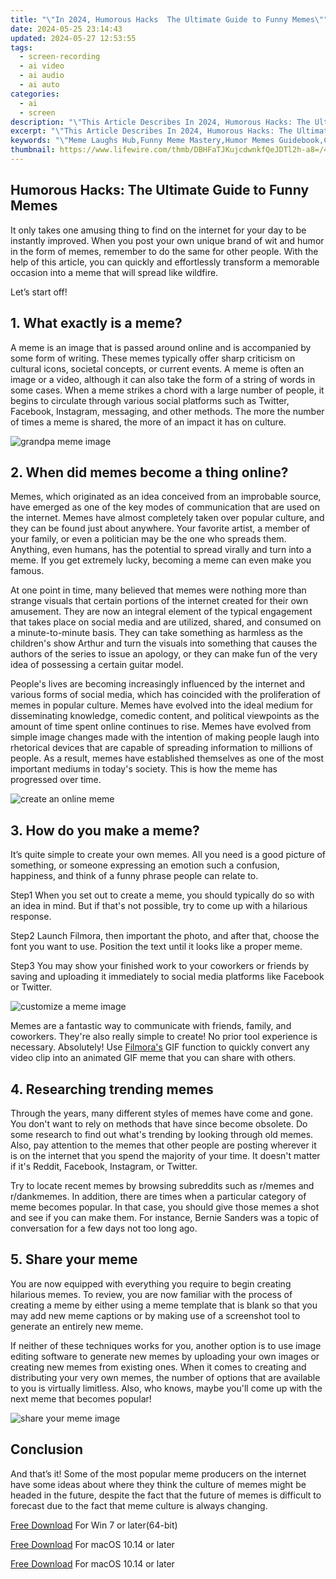 ```yaml
---
title: "\"In 2024, Humorous Hacks  The Ultimate Guide to Funny Memes\""
date: 2024-05-25 23:14:43
updated: 2024-05-27 12:53:55
tags: 
  - screen-recording
  - ai video
  - ai audio
  - ai auto
categories: 
  - ai
  - screen
description: "\"This Article Describes In 2024, Humorous Hacks: The Ultimate Guide to Funny Memes\""
excerpt: "\"This Article Describes In 2024, Humorous Hacks: The Ultimate Guide to Funny Memes\""
keywords: "\"Meme Laughs Hub,Funny Meme Mastery,Humor Memes Guidebook,Clever Meme Tactics,Chuckle-Inducing Memes,Hilarity Meme Insight,Witful Meme Wisdom\""
thumbnail: https://www.lifewire.com/thmb/DBHFaTJKujcdwnkfQeJDTl2h-a8=/400x300/filters:no_upscale():max_bytes(150000):strip_icc()/how-to-connect-a-phone-to-a-tv-wirelessly-f6eddf14d78d4d9ab758774853bc9316.jpg
---
```


## Humorous Hacks: The Ultimate Guide to Funny Memes

It only takes one amusing thing to find on the internet for your day to be instantly improved. When you post your own unique brand of wit and humor in the form of memes, remember to do the same for other people. With the help of this article, you can quickly and effortlessly transform a memorable occasion into a meme that will spread like wildfire.

Let’s start off!

## 1\. What exactly is a meme?

A meme is an image that is passed around online and is accompanied by some form of writing. These memes typically offer sharp criticism on cultural icons, societal concepts, or current events. A meme is often an image or a video, although it can also take the form of a string of words in some cases. When a meme strikes a chord with a large number of people, it begins to circulate through various social platforms such as Twitter, Facebook, Instagram, messaging, and other methods. The more the number of times a meme is shared, the more of an impact it has on culture.

![grandpa meme image](https://images.wondershare.com/filmora/article-images/2022/11/grandpa-meme-image.jpg)

## 2\. When did memes become a thing online?

Memes, which originated as an idea conceived from an improbable source, have emerged as one of the key modes of communication that are used on the internet. Memes have almost completely taken over popular culture, and they can be found just about anywhere. Your favorite artist, a member of your family, or even a politician may be the one who spreads them. Anything, even humans, has the potential to spread virally and turn into a meme. If you get extremely lucky, becoming a meme can even make you famous.

At one point in time, many believed that memes were nothing more than strange visuals that certain portions of the internet created for their own amusement. They are now an integral element of the typical engagement that takes place on social media and are utilized, shared, and consumed on a minute-to-minute basis. They can take something as harmless as the children's show Arthur and turn the visuals into something that causes the authors of the series to issue an apology, or they can make fun of the very idea of possessing a certain guitar model.

People's lives are becoming increasingly influenced by the internet and various forms of social media, which has coincided with the proliferation of memes in popular culture. Memes have evolved into the ideal medium for disseminating knowledge, comedic content, and political viewpoints as the amount of time spent online continues to rise. Memes have evolved from simple image changes made with the intention of making people laugh into rhetorical devices that are capable of spreading information to millions of people. As a result, memes have established themselves as one of the most important mediums in today's society. This is how the meme has progressed over time.

![create an online meme](https://images.wondershare.com/filmora/article-images/2022/11/create-an-online-meme.jpg)

## 3\. How do you make a meme?

It’s quite simple to create your own memes. All you need is a good picture of something, or someone expressing an emotion such a confusion, happiness, and think of a funny phrase people can relate to.

Step1 When you set out to create a meme, you should typically do so with an idea in mind. But if that's not possible, try to come up with a hilarious response.

Step2 Launch Filmora, then important the photo, and after that, choose the font you want to use. Position the text until it looks like a proper meme.

Step3 You may show your finished work to your coworkers or friends by saving and uploading it immediately to social media platforms like Facebook or Twitter.

![customize a meme image](https://images.wondershare.com/filmora/article-images/2022/11/customize-a-meme-image.jpg)

Memes are a fantastic way to communicate with friends, family, and coworkers. They're also really simple to create! No prior tool experience is necessary. Absolutely! Use [Filmora's](https://tools.techidaily.com/wondershare/filmora/download/) GIF function to quickly convert any video clip into an animated GIF meme that you can share with others.

## 4\. Researching trending memes

Through the years, many different styles of memes have come and gone. You don't want to rely on methods that have since become obsolete. Do some research to find out what's trending by looking through old memes. Also, pay attention to the memes that other people are posting wherever it is on the internet that you spend the majority of your time. It doesn't matter if it's Reddit, Facebook, Instagram, or Twitter.

Try to locate recent memes by browsing subreddits such as r/memes and r/dankmemes. In addition, there are times when a particular category of meme becomes popular. In that case, you should give those memes a shot and see if you can make them. For instance, Bernie Sanders was a topic of conversation for a few days not too long ago.

## 5\. Share your meme

You are now equipped with everything you require to begin creating hilarious memes. To review, you are now familiar with the process of creating a meme by either using a meme template that is blank so that you may add new meme captions or by making use of a screenshot tool to generate an entirely new meme.

If neither of these techniques works for you, another option is to use image editing software to generate new memes by uploading your own images or creating new memes from existing ones. When it comes to creating and distributing your very own memes, the number of options that are available to you is virtually limitless. Also, who knows, maybe you'll come up with the next meme that becomes popular!

![share your meme image](https://images.wondershare.com/filmora/article-images/2022/11/share-your-meme-image.jpg)

## Conclusion

And that’s it! Some of the most popular meme producers on the internet have some ideas about where they think the culture of memes might be headed in the future, despite the fact that the future of memes is difficult to forecast due to the fact that meme culture is always changing.

[Free Download](https://tools.techidaily.com/wondershare/filmora/download/) For Win 7 or later(64-bit)

[Free Download](https://tools.techidaily.com/wondershare/filmora/download/) For macOS 10.14 or later

[Free Download](https://tools.techidaily.com/wondershare/filmora/download/) For macOS 10.14 or later

<ins class="adsbygoogle"
     style="display:block"
     data-ad-format="autorelaxed"
     data-ad-client="ca-pub-7571918770474297"
     data-ad-slot="1223367746"></ins>

<ins class="adsbygoogle"
     style="display:block"
     data-ad-format="autorelaxed"
     data-ad-client="ca-pub-7571918770474297"
     data-ad-slot="1223367746"></ins>



<ins class="adsbygoogle"
     style="display:block"
     data-ad-client="ca-pub-7571918770474297"
     data-ad-slot="8358498916"
     data-ad-format="auto"
     data-full-width-responsive="true"></ins>

